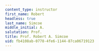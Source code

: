 ```yaml
---
content_type: instructor
first_name: Robert
headless: true
last_name: Simcoe
middle_initial: A.
salutation: Prof.
title: Prof. Robert A. Simcoe
uid: fb4108ab-0778-4fe6-1144-87ca06719123
---
```

